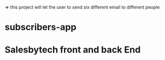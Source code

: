 => this project will let the user to send six different email to different people
# subscribers-app
# Salesbytech front and back End 

